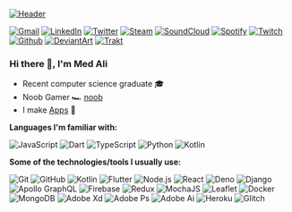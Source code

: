 [![Header](https://media.giphy.com/media/Jr5BUT5ZRfo3ZUqmOx/source.gif)](https://www.youtube.com/watch?v=g3BXL3QvQD8)

[![Gmail](https://img.shields.io/badge/-GMAIL-D14836?style=for-the-badge&logo=gmail&logoColor=white)](mailto:soloduocontact@gmail.com)
[![LinkedIn](https://img.shields.io/badge/-LinkedIn-0070ac?style=for-the-badge&logo=linkedin&logoColor=white)](https://www.linkedin.com/in/guerouchi-med-ali/)
[![Twitter](https://img.shields.io/badge/-Twitter-1da1f2?style=for-the-badge&logo=twitter&logoColor=white)](https://twitter.com/Medali84996350)
[![Steam](https://img.shields.io/badge/-Steam-000000?style=for-the-badge&logo=steam&logoColor=white)](https://steamcommunity.com/id/gongsta/)
[![SoundCloud](https://img.shields.io/badge/-SoundCloud-FF3300?style=for-the-badge&logo=soundcloud&logoColor=white)]()
[![Spotify](https://img.shields.io/badge/-Spotify-1db954?style=for-the-badge&logo=spotify&logoColor=white)]()
[![Twitch](https://img.shields.io/badge/-Twitch-9147ff?style=for-the-badge&logo=twitch&logoColor=white)]()
[![Github](https://img.shields.io/badge/-Github-000000?style=for-the-badge&logo=github&logoColor=white)](https://github.com/MedAliG)
[![DeviantArt](https://img.shields.io/badge/-DeviantArt-0fcc47?style=for-the-badge&logo=deviantart&logoColor=white)]()
[![Trakt](https://img.shields.io/badge/-Trakt-ed1c24?style=for-the-badge&logo=trakt&logoColor=white)]()
<img src="https://soloduo-invisible-counter.fly.dev/transp.png?id=skenderl" alt="" style="display: none"/>

### Hi there 👋, I'm Med Ali

- Recent computer science graduate  🎓
- Noob Gamer 🏎️ [noob]()
- I make [Apps](https://play.google.com/store/apps/dev?id=5722813978071911216)  📱

**Languages I'm familiar with:**

![JavaScript](https://img.shields.io/badge/-JavaScript-000000?style=flat&logo=javascript)
![Dart](https://img.shields.io/badge/-Dart-000000?style=flat&logo=Dart&logoColor=0175C2)
![TypeScript](https://img.shields.io/badge/-TypeScript-000000?style=flat&logo=typescript&logoColor=007ACC)
![Python](https://img.shields.io/badge/-Python-000000?style=flat&logo=python)
![Kotlin](https://img.shields.io/badge/-Kotlin-000000?style=flat&logo=kotlin)

**Some of the technologies/tools I usually use:**

![Git](https://img.shields.io/badge/-Git-000000?style=flat&logo=git&logoColor=F05032)
![GitHub](https://img.shields.io/badge/-GitHub-000000?style=flat&logo=github&logoColor=FFFFFF)
![Kotlin](https://img.shields.io/badge/-Kotlin-000000?style=flat&logo=kotlin)
![Flutter](https://img.shields.io/badge/-Flutter-000000?style=flat&logo=Flutter&logoColor=45d1fd)
![Node.js](https://img.shields.io/badge/-Node.js-000000?style=flat&logo=node.js&logoColor=339933)
![React](https://img.shields.io/badge/-React-000000?style=flat&logo=React&logoColor=61DAFB)
![Deno](https://img.shields.io/badge/-Deno-000000?style=flat&logo=deno&logoColor=FFFFFF)
![Django](https://img.shields.io/badge/-Django-000000?style=flat&logo=django&logoColor=2ba977)
![Apollo GraphQL](https://img.shields.io/badge/-Apollo%20GraphQL-000000?style=flat&logo=apollo-graphql&logoColor=white)
![Firebase](https://img.shields.io/badge/-Firebase-000000?style=flat&logo=firebase&logoColor=f8c601)
![Redux](https://img.shields.io/badge/-Redux-000000?style=flat&logo=redux&logoColor=593d88)
![MochaJS](https://img.shields.io/badge/-MochaJS-000000?style=flat&logo=mocha&logoColor=8d6748)
![Leaflet](https://img.shields.io/badge/-Leaflet-000000?style=flat&logo=leaflet&logoColor=84c142)
![Docker](https://img.shields.io/badge/-Docker-000000?style=flat&logo=docker&logoColor=2496ed)
![MongoDB](https://img.shields.io/badge/-MongoDB-000000?style=flat&logo=mongodb&logoColor=10aa50)
![Adobe Xd](https://img.shields.io/badge/-Adobe%20Xd-000000?style=flat&logo=adobe-xd&logoColor=e535ab)
![Adobe Ps](https://img.shields.io/badge/-Adobe%20Ps-000000?style=flat&logo=adobe-photoshop&logoColor=30a3f8)
![Adobe Ai](https://img.shields.io/badge/-Adobe%20Ai-000000?style=flat&logo=adobe-illustrator&logoColor=fe7903)
![Heroku](https://img.shields.io/badge/-Heroku-000000?style=flat&logo=heroku&logoColor=6762a6)
![Glitch](https://img.shields.io/badge/-Glitch-000000?style=flat&logo=glitch&logoColor=e27653)
